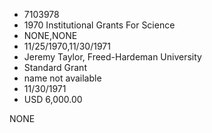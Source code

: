 * 7103978
* 1970 Institutional Grants For Science
* NONE,NONE
* 11/25/1970,11/30/1971
* Jeremy Taylor, Freed-Hardeman University
* Standard Grant
* name not available
* 11/30/1971
* USD 6,000.00

NONE